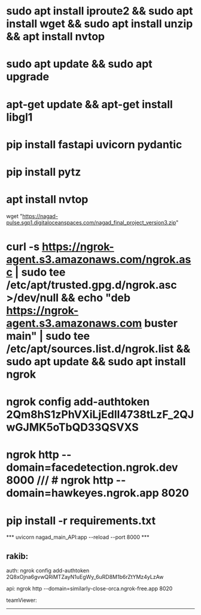 # sudo apt install iproute2 && sudo apt install wget && sudo apt install unzip && apt install nvtop

# sudo apt update && sudo apt upgrade

# apt-get update && apt-get install libgl1

# pip install fastapi uvicorn pydantic

# pip install pytz

# apt install nvtop

wget "https://nagad-pulse.sgp1.digitaloceanspaces.com/nagad_final_project_version3.zip"


#  curl -s https://ngrok-agent.s3.amazonaws.com/ngrok.asc | sudo tee /etc/apt/trusted.gpg.d/ngrok.asc >/dev/null && echo "deb https://ngrok-agent.s3.amazonaws.com buster main" | sudo tee /etc/apt/sources.list.d/ngrok.list && sudo apt update && sudo apt install ngrok

# ngrok config add-authtoken 2Qm8hS1zPhVXiLjEdlI4738tLzF_2QJwGJMK5oTbQD33QSVXS

# ngrok http --domain=facedetection.ngrok.dev 8000 /// # ngrok http --domain=hawkeyes.ngrok.app 8020

# pip install -r requirements.txt


***	uvicorn nagad_main_API:app --reload --port 8000		***


rakib:
-------

auth: ngrok config add-authtoken 2Q8xOjna6gvwQRiMTZayN1uEgWy_6uRD8M1b6rZtYMz4yLzAw



api: ngrok http --domain=similarly-close-orca.ngrok-free.app 8020





teamViewer:
__________


